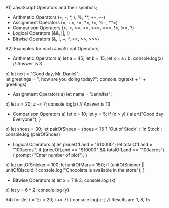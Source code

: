 A1) JavaScript Operators and their symbols;
- Arithmetic Operators (+, -, *, /, %, **, ++, --)
- Assignment Operators (=, +=, -=, *=, /=, %=, **=)
- Comparison Operators (>, <, >=, <=, >==, ===, !=, !==, ?)
- Logical Operators (&&, ||, !)
- Bitwise Operators (&, |, ~, ^, <<, >>, >>>)

A2) Examples for each JavaScript Operators;
- Arithmetic Operators 
a) let a = 45;
   let b = 15;
   let x = a / b;
   console.log(x) // Answer is 3  

b) let text = "Good day, Mr. Daniel";                 
   let greetings = ", how are you doing today?";
   console.log(text + '' + greetings)

- Assignment Operators
a) let name = "Jennifer";

b) let z = 20;
   z -= 7;
   console.log(z) // Answer is 13

- Comparison Operators
a) let x = 10;
   let y = 5;
   if (x > y) {
    alert("Good day Everyone");
  }

b) let shoes = 30;
   let pairOfShoes = shoes < 15 ? 'Out of Stock' : 'In Stock';
   console.log (pairOfShoes)

- Logical Operators
a) let priceOfLand = "$10000";
   let totalOfLand = "100acres";
   if (priceOfLand == "$10000" && totalOfLand == "100acres"){
    prompt ("Enter number of plot");
   }
   

b) let unitOfSnicker = 100;
   let unitOfMars = 150;
   if (unitOfSnicker || unitOfBiscuit) {
    console.log("Chocolate is available in the store");
   }

- Bitwise Operators
a) let x = 7 & 3;
   console.log (x)

b) let y = 6 ^ 2;
   console.log (y)

A4) for (let i = 1; i < 20; i += 7) {
    console.log(i);
} 
// Results are 1, 8, 15


   
